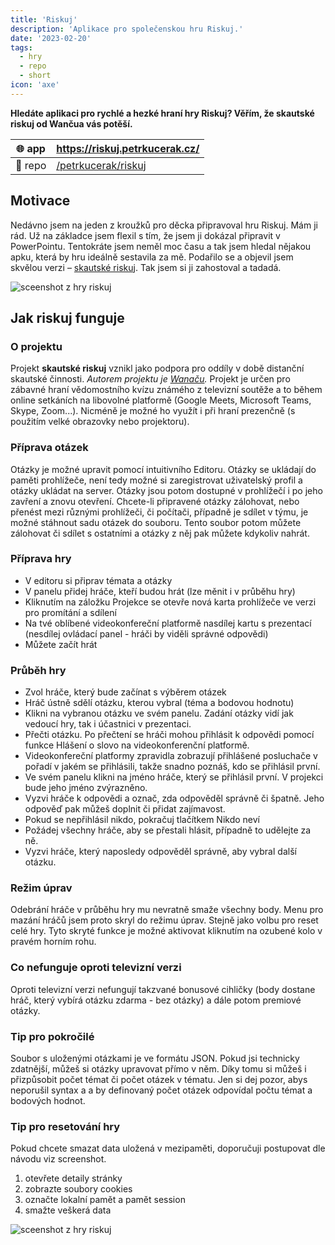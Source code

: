 ```yaml
---
title: 'Riskuj'
description: 'Aplikace pro společenskou hru Riskuj.'
date: '2023-02-20'
tags:
  - hry
  - repo
  - short
icon: 'axe'
---
```


**Hledáte aplikaci pro rychlé a hezké hraní hry Riskuj? Věřím, že skautské riskuj od Wančua vás potěší.**


| 🌐 app  | https://riskuj.petrkucerak.cz/                                                       |
| ------ | ---------------------------------------------------------------------------------------- |
| 🔨 repo | [/petrkucerak/riskuj](https://github.com/petrkucerak/riskuj) |


## Motivace

Nedávno jsem na jeden z kroužků pro děcka připravoval hru Riskuj. Mám ji rád. Už na základce jsem flexil s tím, že jsem ji dokázal připravit v PowerPointu. Tentokráte jsem neměl moc času a tak jsem hledal nějakou apku, která by hru ideálně sestavila za mě. Podařilo se a objevil jsem skvělou verzi – [skautské riskuj](https://riskuj.petrkucerak.cz/). Tak jsem si ji zahostoval a tadadá.

![sceenshot z hry riskuj](/posts/images/riskuj-01.png)

## Jak riskuj funguje

### O projektu
Projekt **skautské riskuj** vznikl jako podpora pro oddíly v době distanční skautské činnosti. *Autorem projektu je [Wanaču](mailto:wanacu@skaut.cz).* Projekt je určen pro zábavné hraní vědomostního kvízu známého z televizní soutěže a to během online setkáních na libovolné platformě (Google Meets, Microsoft Teams, Skype, Zoom...). Nicméně je možné ho využít i při hraní prezenčně (s použitím velké obrazovky nebo projektoru).

### Příprava otázek
Otázky je možné upravit pomocí intuitivního Editoru. Otázky se ukládají do paměti prohlížeče, není tedy možné si zaregistrovat uživatelský profil a otázky ukládat na server. Otázky jsou potom dostupné v prohlížečí i po jeho zavření a znovu otevření. Chcete-li připravené otázky zálohovat, nebo přenést mezi různými prohlížeči, či počítači, případně je sdílet v týmu, je možné stáhnout sadu otázek do souboru. Tento soubor potom můžete zálohovat či sdílet s ostatními a otázky z něj pak můžete kdykoliv nahrát.

### Příprava hry
- V editoru si připrav témata a otázky
- V panelu přidej hráče, kteří budou hrát (lze měnit i v průběhu hry)
- Kliknutím na záložku Projekce se otevře nová karta prohlížeče ve verzi pro promítání a sdílení
- Na tvé oblíbené videokonfereční platformě nasdílej kartu s prezentací (nesdílej ovládací panel - hráči by viděli správné odpovědi)
- Můžete začít hrát

### Průběh hry
- Zvol hráče, který bude začínat s výběrem otázek
- Hráč ústně sdělí otázku, kterou vybral (téma a bodovou hodnotu)
- Klikni na vybranou otázku ve svém panelu. Zadání otázky vidí jak vedoucí hry, tak i účastnici v prezentaci.
- Přečti otázku. Po přečtení se hráči mohou přihlásit k odpovědi pomocí funkce Hlášení o slovo na videokonferenční platformě.
- Videokonfereční platformy zpravidla zobrazují přihlášené posluchače v pořadí v jakém se přihlásili, takže snadno poznáš, kdo se přihlásil první.
- Ve svém panelu klikni na jméno hráče, který se přihlásil první. V projekci bude jeho jméno zvýrazněno.
- Vyzvi hráče k odpovědi a označ, zda odpověděl správně či špatně. Jeho odpověď pak můžeš doplnit či přidat zajímavost.
- Pokud se nepřihlásil nikdo, pokračuj tlačítkem Nikdo neví
- Požádej všechny hráče, aby se přestali hlásit, případně to udělejte za ně.
- Vyzvi hráče, který naposledy odpověděl správně, aby vybral další otázku.


### Režim úprav
Odebrání hráče v průběhu hry mu nevratně smaže všechny body. Menu pro mazání hráčů jsem proto skryl do režimu úprav. Stejně jako volbu pro reset celé hry. Tyto skryté funkce je možné aktivovat kliknutím na ozubené kolo v pravém horním rohu.

### Co nefunguje oproti televizní verzi
Oproti televizní verzi nefungují takzvané bonusové cihličky (body dostane hráč, který vybírá otázku zdarma - bez otázky) a dále potom premiové otázky.

### Tip pro pokročilé
Soubor s uloženými otázkami je ve formátu JSON. Pokud jsi technicky zdatnější, můžeš si otázky upravovat přímo v něm. Díky tomu si můžeš i přizpůsobit počet témat či počet otázek v tématu. Jen si dej pozor, abys neporušil syntax a a by definovaný počet otázek odpovídal počtu témat a bodových hodnot.

### Tip pro resetování hry

Pokud chcete smazat data uložená v mezipaměti, doporučuji postupovat dle návodu viz screenshot.

1. otevřete detaily stránky
2. zobrazte soubory cookies
3. označte lokalní pamět a pamět session
4. smažte veškerá data

![sceenshot z hry riskuj](/posts/images/riskuj-02.png)